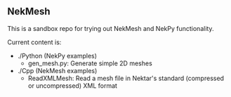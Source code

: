## NekMesh
This is a sandbox repo for trying out NekMesh and NekPy functionality.

Current content is:

- ./Python (NekPy examples)
    - gen_mesh.py: Generate simple 2D meshes
- ./Cpp (NekMesh examples)
    - ReadXMLMesh: Read a mesh file in Nektar's standard (compressed or uncompressed) XML format

